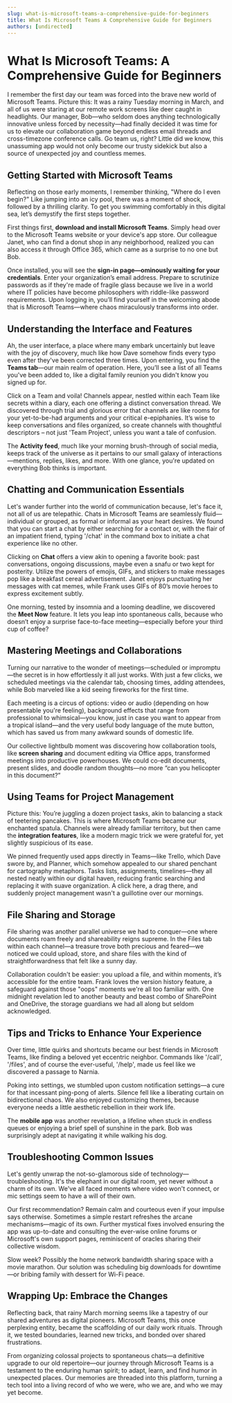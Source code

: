 ```yaml
---
slug: what-is-microsoft-teams-a-comprehensive-guide-for-beginners
title: What Is Microsoft Teams A Comprehensive Guide for Beginners
authors: [undirected]
---
```



# What Is Microsoft Teams: A Comprehensive Guide for Beginners

I remember the first day our team was forced into the brave new world of Microsoft Teams. Picture this: It was a rainy Tuesday morning in March, and all of us were staring at our remote work screens like deer caught in headlights. Our manager, Bob—who seldom does anything technologically innovative unless forced by necessity—had finally decided it was time for us to elevate our collaboration game beyond endless email threads and cross-timezone conference calls. Go team us, right? Little did we know, this unassuming app would not only become our trusty sidekick but also a source of unexpected joy and countless memes.

## Getting Started with Microsoft Teams

Reflecting on those early moments, I remember thinking, "Where do I even begin?" Like jumping into an icy pool, there was a moment of shock, followed by a thrilling clarity. To get you swimming comfortably in this digital sea, let’s demystify the first steps together.

First things first, **download and install Microsoft Teams**. Simply head over to the Microsoft Teams website or your device's app store. Our colleague Janet, who can find a donut shop in any neighborhood, realized you can also access it through Office 365, which came as a surprise to no one but Bob.

Once installed, you will see the **sign-in page—ominously waiting for your credentials**. Enter your organization’s email address. Prepare to scrutinize passwords as if they're made of fragile glass because we live in a world where IT policies have become philosophers with riddle-like password requirements. Upon logging in, you’ll find yourself in the welcoming abode that is Microsoft Teams—where chaos miraculously transforms into order.

## Understanding the Interface and Features

Ah, the user interface, a place where many embark uncertainly but leave with the joy of discovery, much like how Dave somehow finds every typo even after they've been corrected three times. Upon entering, you find the **Teams tab**—our main realm of operation. Here, you’ll see a list of all Teams you've been added to, like a digital family reunion you didn't know you signed up for.

Click on a Team and voila! Channels appear, nestled within each Team like secrets within a diary, each one offering a distinct conversation thread. We discovered through trial and glorious error that channels are like rooms for your yet-to-be-had arguments and your critical e-epiphanies. It’s wise to keep conversations and files organized, so create channels with thoughtful descriptors – not just 'Team Project', unless you want a tale of confusion.

The **Activity feed**, much like your morning brush-through of social media, keeps track of the universe as it pertains to our small galaxy of interactions—mentions, replies, likes, and more. With one glance, you're updated on everything Bob thinks is important.

## Chatting and Communication Essentials

Let's wander further into the world of communication because, let's face it, not all of us are telepathic. Chats in Microsoft Teams are seamlessly fluid—individual or grouped, as formal or informal as your heart desires. We found that you can start a chat by either searching for a contact or, with the flair of an impatient friend, typing '/chat' in the command box to initiate a chat experience like no other.

Clicking on **Chat** offers a view akin to opening a favorite book: past conversations, ongoing discussions, maybe even a snafu or two kept for posterity. Utilize the powers of emojis, GIFs, and stickers to make messages pop like a breakfast cereal advertisement. Janet enjoys punctuating her messages with cat memes, while Frank uses GIFs of 80’s movie heroes to express excitement subtly.

One morning, tested by insomnia and a looming deadline, we discovered the **Meet Now** feature. It lets you leap into spontaneous calls, because who doesn’t enjoy a surprise face-to-face meeting—especially before your third cup of coffee?

## Mastering Meetings and Collaborations

Turning our narrative to the wonder of meetings—scheduled or impromptu—the secret is in how effortlessly it all just works. With just a few clicks, we scheduled meetings via the calendar tab, choosing times, adding attendees, while Bob marveled like a kid seeing fireworks for the first time.

Each meeting is a circus of options: video or audio (depending on how presentable you're feeling), background effects that range from professional to whimsical—you know, just in case you want to appear from a tropical island—and the very useful body language of the mute button, which has saved us from many awkward sounds of domestic life.

Our collective lightbulb moment was discovering how collaboration tools, like **screen sharing** and document editing via Office apps, transformed meetings into productive powerhouses. We could co-edit documents, present slides, and doodle random thoughts—no more “can you helicopter in this document?”

## Using Teams for Project Management

Picture this: You’re juggling a dozen project tasks, akin to balancing a stack of teetering pancakes. This is where Microsoft Teams became our enchanted spatula. Channels were already familiar territory, but then came the **integration features**, like a modern magic trick we were grateful for, yet slightly suspicious of its ease.

We pinned frequently used apps directly in Teams—like Trello, which Dave swore by, and Planner, which somehow appealed to our shared penchant for cartography metaphors. Tasks lists, assignments, timelines—they all nested neatly within our digital haven, reducing frantic searching and replacing it with suave organization. A click here, a drag there, and suddenly project management wasn't a guillotine over our mornings.

## File Sharing and Storage

File sharing was another parallel universe we had to conquer—one where documents roam freely and shareability reigns supreme. In the Files tab within each channel—a treasure trove both precious and feared—we noticed we could upload, store, and share files with the kind of straightforwardness that felt like a sunny day.

Collaboration couldn't be easier: you upload a file, and within moments, it’s accessible for the entire team. Frank loves the version history feature, a safeguard against those "oops" moments we're all too familiar with. One midnight revelation led to another beauty and beast combo of SharePoint and OneDrive, the storage guardians we had all along but seldom acknowledged.

## Tips and Tricks to Enhance Your Experience

Over time, little quirks and shortcuts became our best friends in Microsoft Teams, like finding a beloved yet eccentric neighbor. Commands like '/call', '/files', and of course the ever-useful, '/help', made us feel like we discovered a passage to Narnia.

Poking into settings, we stumbled upon custom notification settings—a cure for that incessant ping-pong of alerts. Silence fell like a liberating curtain on bidirectional chaos. We also enjoyed customizing themes, because everyone needs a little aesthetic rebellion in their work life.

The **mobile app** was another revelation, a lifeline when stuck in endless queues or enjoying a brief spell of sunshine in the park. Bob was surprisingly adept at navigating it while walking his dog.

## Troubleshooting Common Issues

Let's gently unwrap the not-so-glamorous side of technology—troubleshooting. It's the elephant in our digital room, yet never without a charm of its own. We've all faced moments where video won't connect, or mic settings seem to have a will of their own.

Our first recommendation? Remain calm and courteous even if your impulse says otherwise. Sometimes a simple restart refreshes the arcane mechanisms—magic of its own. Further mystical fixes involved ensuring the app was up-to-date and consulting the ever-wise online forums or Microsoft's own support pages, reminiscent of oracles sharing their collective wisdom.

Slow week? Possibly the home network bandwidth sharing space with a movie marathon. Our solution was scheduling big downloads for downtime—or bribing family with dessert for Wi-Fi peace.

## Wrapping Up: Embrace the Changes

Reflecting back, that rainy March morning seems like a tapestry of our shared adventures as digital pioneers. Microsoft Teams, this once perplexing entity, became the scaffolding of our daily work rituals. Through it, we tested boundaries, learned new tricks, and bonded over shared frustrations.

From organizing colossal projects to spontaneous chats—a definitive upgrade to our old repertoire—our journey through Microsoft Teams is a testament to the enduring human spirit; to adapt, learn, and find humor in unexpected places. Our memories are threaded into this platform, turning a tech tool into a living record of who we were, who we are, and who we may yet become.